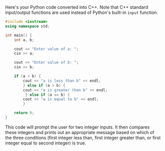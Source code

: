 Here's your Python code converted into C++. Note that C++ standard input/output functions are used instead of Python's built-in `input` function. 

```cpp
#include <iostream>
using namespace std;

int main() {
    int a, b;

    cout << "Enter value of a: ";
    cin >> a;

    cout << "Enter value of b: ";
    cin >> b;

    if (a < b) {
        cout << "a is less than b" << endl;
        } else if (a > b) {
        cout << "a is greater than b" << endl;
         } else if (a == b) {
        cout << "a is equal to b" << endl;
        }

    return 0;
}
```
This code will prompt the user for two integer inputs. It then compares these integers and prints out an appropriate message based on which of the three conditions (first integer less than, first integer greater than, or first integer equal to second integer) is true.
